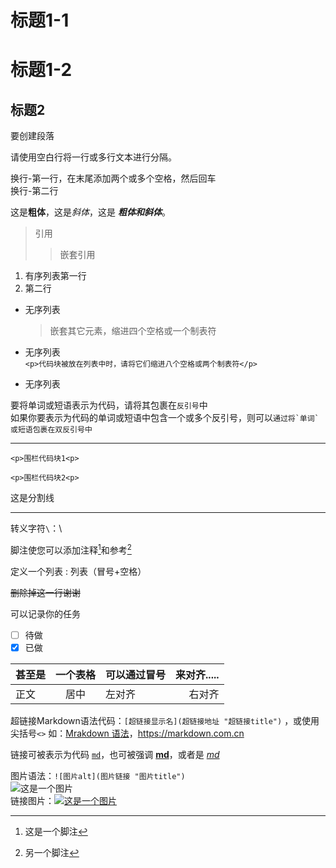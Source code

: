 # 标题1-1  
标题1-2  
=====  
标题2  
-----  

要创建段落 

请使用空白行将一行或多行文本进行分隔。

换行-第一行，在末尾添加两个或多个空格，然后回车  
换行-第二行

这是**粗体**，这是*斜体*，这是 ***粗体和斜体***。

> 引用  
>> 嵌套引用

1. 有序列表第一行  
2. 第二行

- 无序列表  
    > 嵌套其它元素，缩进四个空格或一个制表符
* 无序列表  
        `<p>代码块被放在列表中时，请将它们缩进八个空格或两个制表符</p>`
+ 无序列表

要将单词或短语表示为代码，请将其包裹在`反引号`中  
如果你要表示为代码的单词或短语中包含一个或多个反引号，则可以``通过将`单词`或短语包裹在双反引号中``  

---

```
<p>围栏代码块1<p>
```  

~~~
<p>围栏代码块2<p>
~~~

这是分割线

***

转义字符`\`：\\

脚注使您可以添加注释[^1]和参考[^look]  

[^1]:这是一个脚注  

[^look]:另一个脚注

定义一个列表
: 列表（冒号+空格）

~~删除掉这一行谢谢~~

可以记录你的任务  
- [ ] 待做
- [x] 已做 

|甚至是|一个表格|可以通过冒号|来对齐.....|
| -- |:--:|:-|--:|
|正文|居中|左对齐|右对齐|

超链接Markdown语法代码：`[超链接显示名](超链接地址 "超链接title")`  ，或使用尖括号`<>`
如：[Mrakdown 语法](https://markdown.com.cn "md语法")，<https://markdown.com.cn>

链接可被表示为代码 [`md`](https://markdown.com.cn)，也可被强调 **[md](https://markdown.com.cn)**，或者是 *[md](https://markdown.com.cn)*

图片语法：`![图片alt](图片链接 "图片title")`  
![这是一个图片](/pic.png "一个图片")  
链接图片：[![这是一个图片](/pic.png "一个图片")](https://markdown.com.cn)